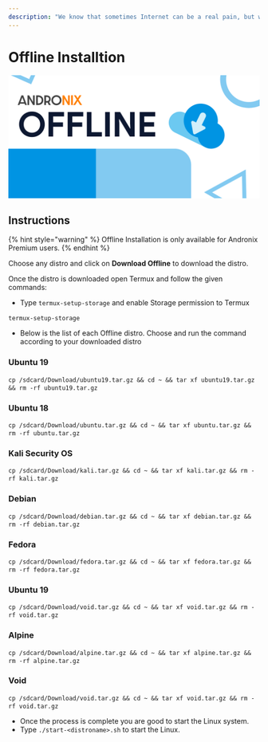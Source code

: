 ```yaml
---
description: "We know that sometimes Internet can be a real pain, but worry not! \U0001F605"
---
```


# Offline Installtion

![](../.gitbook/assets/offline_banner.png)

## Instructions

{% hint style="warning" %}
Offline Installation is only available for Andronix Premium users.
{% endhint %}

Choose any distro and click on **Download Offline** to download the distro.

Once the distro is downloaded open Termux and follow the given commands:

* Type `termux-setup-storage` and enable Storage permission to Termux

```text
termux-setup-storage
```

* Below is the list of each Offline distro. Choose and run the command according to your downloaded distro

### Ubuntu 19

```text
cp /sdcard/Download/ubuntu19.tar.gz && cd ~ && tar xf ubuntu19.tar.gz && rm -rf ubuntu19.tar.gz
```

### Ubuntu 18

```text
cp /sdcard/Download/ubuntu.tar.gz && cd ~ && tar xf ubuntu.tar.gz && rm -rf ubuntu.tar.gz
```

### Kali Security OS

```text
cp /sdcard/Download/kali.tar.gz && cd ~ && tar xf kali.tar.gz && rm -rf kali.tar.gz
```

### Debian

```text
cp /sdcard/Download/debian.tar.gz && cd ~ && tar xf debian.tar.gz && rm -rf debian.tar.gz
```

### Fedora

```text
cp /sdcard/Download/fedora.tar.gz && cd ~ && tar xf fedora.tar.gz && rm -rf fedora.tar.gz
```

### Ubuntu 19

```text
cp /sdcard/Download/void.tar.gz && cd ~ && tar xf void.tar.gz && rm -rf void.tar.gz
```

### Alpine

```text
cp /sdcard/Download/alpine.tar.gz && cd ~ && tar xf alpine.tar.gz && rm -rf alpine.tar.gz
```

### Void

```text
cp /sdcard/Download/void.tar.gz && cd ~ && tar xf void.tar.gz && rm -rf void.tar.gz
```

* Once the process is complete you are good to start the Linux system.
* Type `./start-<distroname>.sh` to start the Linux.  

